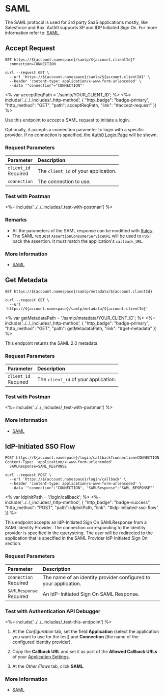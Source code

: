 # SAML

The SAML protocol is used for 3rd party SaaS applications mostly, like Salesforce and Box. Auth0 supports SP and IDP Initiated Sign On. For more information refer to: [SAML](/protocols/saml).

## Accept Request

```http
GET https://${account.namespace}/samlp/${account.clientId}?
  connection=CONNECTION
```

```shell
curl --request GET \
  --url 'https://${account.namespace}/samlp/${account.clientId}' \
  --header 'content-type: application/x-www-form-urlencoded' \
  --data '"connection"="CONNECTION"'
```

<% var acceptReqPath = '/samlp/YOUR_CLIENT_ID'; %>
<%=
include('../../_includes/_http-method', {
  "http_badge": "badge-primary",
  "http_method": "GET",
  "path": acceptReqPath,
  "link": "#accept-request"
}) %>

Use this endpoint to accept a SAML request to initiate a login.

Optionally, it accepts a connection parameter to login with a specific provider. If no connection is specified, the [Auth0 Login Page](/login_page) will be shown.


### Request Parameters

| Parameter        | Description |
|:-----------------|:------------|
| `client_id` <br/><span class="label label-danger">Required</span> | The `client_id` of your application. |
| `connection`     | The connection to use. |


### Test with Postman

<%= include('../../_includes/_test-with-postman') %>


### Remarks

- All the parameters of the SAML response can be modified with [Rules](/rules).
- The SAML request `AssertionConsumerServiceURL` will be used to `POST` back the assertion. It must match the application's `callback_URL`.

### More Information
- [SAML](/protocols/saml)

## Get Metadata

```http
GET https://${account.namespace}/samlp/metadata/${account.clientId}
```

```shell
curl --request GET \
  --url 'https://${account.namespace}/samlp/metadata/${account.clientId}'
```

<% var getMetadataPath = '/samlp/metadata/YOUR_CLIENT_ID'; %>
<%=
include('../../_includes/_http-method', {
  "http_badge": "badge-primary",
  "http_method": "GET",
  "path": getMetadataPath,
  "link": "#get-metadata"
}) %>

This endpoint returns the SAML 2.0 metadata.

### Request Parameters

| Parameter        | Description |
|:-----------------|:------------|
| `client_id` <br/><span class="label label-danger">Required</span> | The `client_id` of your application. |


### Test with Postman

<%= include('../../_includes/_test-with-postman') %>


### More Information
- [SAML](/protocols/saml)


## IdP-Initiated SSO Flow

```http
POST https://${account.namespace}/login/callback?connection=CONNECTION
Content-Type: 'application/x-www-form-urlencoded'
  SAMLResponse=SAML_RESPONSE
```

```shell
curl --request POST \
  --url 'https://${account.namespace}/login/callback' \
  --header 'content-type: application/x-www-form-urlencoded' \
  --data '"connection":"CONNECTION", "SAMLResponse":"SAML_RESPONSE"'
```

<% var idpInitPath = '/login/callback'; %>
<%=
include('../../_includes/_http-method', {
  "http_badge": "badge-success",
  "http_method": "POST",
  "path": idpInitPath,
  "link": "#idp-initiated-sso-flow"
}) %>

This endpoint accepts an IdP-Initiated Sign On SAMLResponse from a SAML Identity Provider. The connection corresponding to the identity provider is specified in the querystring. The user will be redirected to the application that is specified in the SAML Provider IdP-Initiated Sign On section.


### Request Parameters

| Parameter        | Description |
|:-----------------|:------------|
| `connection` <br/><span class="label label-danger">Required</span> | The name of an identity provider configured to your application. |
| `SAMLResponse` <br/><span class="label label-danger">Required</span> | An IdP-Initiated Sign On SAML Response. |


### Test with Authentication API Debugger

<%= include('../../_includes/_test-this-endpoint') %>

1. At the *Configuration* tab, set the field **Application** (select the application you want to use for the test) and **Connection** (the name of the configured identity provider).

1. Copy the **Callback URL** and set it as part of the **Allowed Callback URLs** of your [Application Settings](${manage_url}/#/applications/${account.clientId}/settings).

1. At the *Other Flows* tab, click **SAML**.


### More Information
- [SAML](/protocols/saml)
